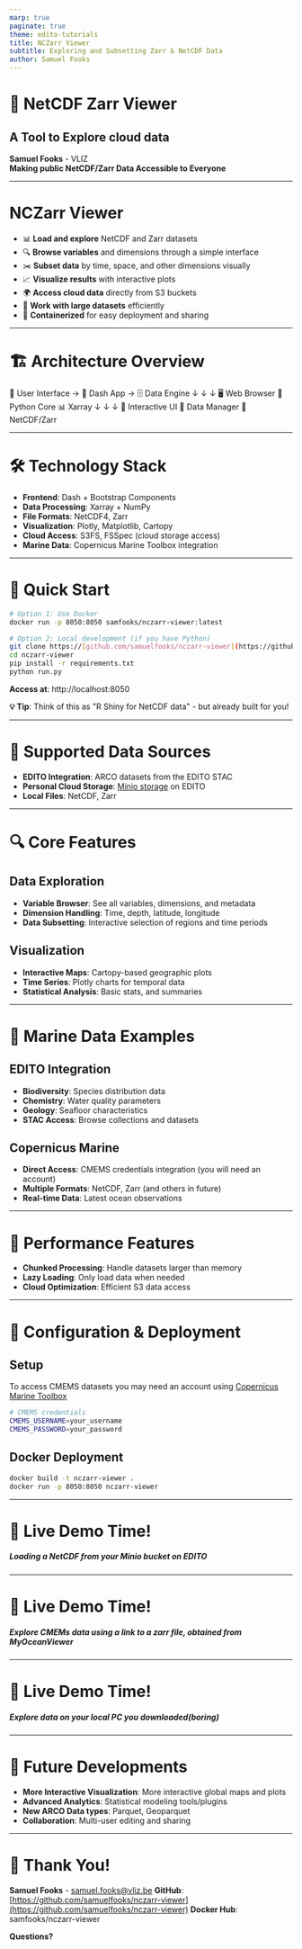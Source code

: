 ```yaml
---
marp: true
paginate: true
theme: edito-tutorials
title: NCZarr Viewer
subtitle: Exploring and Subsetting Zarr & NetCDF Data
author: Samuel Fooks
---
```


# 🌊 NetCDF Zarr Viewer

## A Tool to Explore cloud data
**Samuel Fooks** - VLIZ  
**Making public NetCDF/Zarr Data Accessible to Everyone**

---

# NCZarr Viewer

- 📊 **Load and explore** NetCDF and Zarr datasets
- 🔍 **Browse variables** and dimensions through a simple interface
- ✂️ **Subset data** by time, space, and other dimensions visually
- 📈 **Visualize results** with interactive plots
- 🌍 **Access cloud data** directly from S3 buckets
- 🚀 **Work with large datasets** efficiently
- 🐳 **Containerized** for easy deployment and sharing

---

# 🏗️ Architecture Overview


👤 User Interface  →  🚀 Dash App  →  🗄️ Data Engine
         ↓                   ↓                ↓
    🖥️ Web Browser    🐍 Python Core    📊 Xarray
         ↓                   ↓                ↓
    🎨 Interactive UI   🔧 Data Manager   📁 NetCDF/Zarr

---

# 🛠️ Technology Stack

- **Frontend**: Dash + Bootstrap Components
- **Data Processing**: Xarray + NumPy
- **File Formats**: NetCDF4, Zarr
- **Visualization**: Plotly, Matplotlib, Cartopy 
- **Cloud Access**: S3FS, FSSpec (cloud storage access)
- **Marine Data**: Copernicus Marine Toolbox integration

---

# 🚀 Quick Start


```bash
# Option 1: Use Docker
docker run -p 8050:8050 samfooks/nczarr-viewer:latest

# Option 2: Local development (if you have Python)
git clone https://[github.com/samuelfooks/nczarr-viewer](https://github.com/EDITO-Infra/nczarr-viewer)
cd nczarr-viewer
pip install -r requirements.txt
python run.py
```

**Access at**: http://localhost:8050

**💡 Tip**: Think of this as "R Shiny for NetCDF data" - but already built for you!

---

# 📁 Supported Data Sources

- **EDITO Integration**: ARCO datasets from the EDITO STAC
- **Personal Cloud Storage**: [Minio storage](https://datalab.dive.edito.eu/file-explorer) on EDITO
- **Local Files**: NetCDF, Zarr

---

# 🔍 Core Features

## Data Exploration
- **Variable Browser**: See all variables, dimensions, and metadata
- **Dimension Handling**: Time, depth, latitude, longitude
- **Data Subsetting**: Interactive selection of regions and time periods

## Visualization
- **Interactive Maps**: Cartopy-based geographic plots
- **Time Series**: Plotly charts for temporal data
- **Statistical Analysis**: Basic stats, and summaries

---

# 🌊 Marine Data Examples

## EDITO Integration
- **Biodiversity**: Species distribution data
- **Chemistry**: Water quality parameters
- **Geology**: Seafloor characteristics
- **STAC Access**: Browse collections and datasets

## Copernicus Marine 
- **Direct Access**: CMEMS credentials integration (you will need an account)
- **Multiple Formats**: NetCDF, Zarr (and others in future)
- **Real-time Data**: Latest ocean observations

---

# 🚀 Performance Features

- **Chunked Processing**: Handle datasets larger than memory
- **Lazy Loading**: Only load data when needed
- **Cloud Optimization**: Efficient S3 data access

---

# 🔧 Configuration & Deployment

## Setup
To access CMEMS datasets you may need an account using [Copernicus Marine Toolbox](https://help.marine.copernicus.eu/en/articles/7949409-copernicus-marine-toolbox-introduction#h_9172b5c79a)
```bash
# CMEMS credentials
CMEMS_USERNAME=your_username
CMEMS_PASSWORD=your_password
```

## Docker Deployment
```bash
docker build -t nczarr-viewer .
docker run -p 8050:8050 nczarr-viewer
```

---

# 🌊 Live Demo Time! 
##### Loading a NetCDF from your Minio bucket on EDITO


---

# 🌊 Live Demo Time!
##### Explore CMEMs data using a link to a zarr file, obtained from MyOceanViewer


---

# 🌊 Live Demo Time!
##### Explore data on your local PC you downloaded(boring)


---

# 🔮 Future Developments

- **More Interactive Visualization**: More interactive global maps and plots
- **Advanced Analytics**: Statistical modeling tools/plugins
- **New ARCO Data types**: Parquet, Geoparquet
- **Collaboration**: Multi-user editing and sharing

---

# 🌊 Thank You!

**Samuel Fooks** - samuel.fooks@vliz.be 
**GitHub**: [https://github.com/samuelfooks/nczarr-viewer](https://github.com/samuelfooks/nczarr-viewer)
**Docker Hub**: samfooks/nczarr-viewer

**Questions?**
